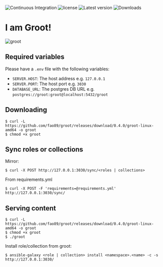 ![Continuous Integration](https://github.com/fao89/groot/workflows/Continuous%20Integration/badge.svg)
![license](https://img.shields.io/crates/l/groot)
![Latest version](https://img.shields.io/crates/v/groot.svg)
![Downloads](https://img.shields.io/crates/d/groot)
# I am Groot!
![groot](https://www.redringtones.com/wp-content/uploads/2019/04/i-am-groot-ringtone.jpg)

## Required variables
Please have a `.env` file with the following variables:
- `SERVER.HOST`: The host address e.g. `127.0.0.1`
- `SERVER.PORT`: The host port e.g. `3030`
- `DATABASE_URL`: The postgres DB URL e.g. `postgres://groot:groot@localhost:5432/groot`

## Downloading
```console
$ curl -L https://github.com/fao89/groot/releases/download/0.4.0/groot-linux-amd64 -o groot
$ chmod +x groot
```
## Sync roles or collections

Mirror:
```console
$ curl -X POST http://127.0.0.1:3030/sync/<roles | collections>
```

From requirements.yml
```console
$ curl -X POST -F 'requirements=@requirements.yml' http://127.0.0.1:3030/sync/
```

## Serving content
```console
$ curl -L https://github.com/fao89/groot/releases/download/0.4.0/groot-linux-amd64 -o groot
$ chmod +x groot
$ ./groot
```
Install role/collection from groot:
```console
$ ansible-galaxy <role | collection> install <namespace>.<name> -c -s http://127.0.0.1:3030/
```
